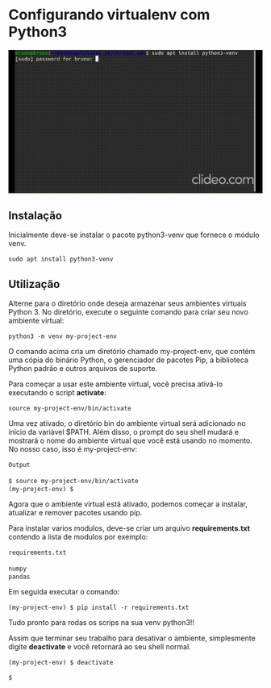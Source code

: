 # Configurando virtualenv com Python3
![procedimento](/procedimento.gif)

## Instalação

Inicialmente deve-se instalar o pacote python3-venv que fornece o módulo venv.
```
sudo apt install python3-venv
```

## Utilização

Alterne para o diretório onde deseja armazenar seus ambientes virtuais Python 3. No diretório, execute o seguinte comando para criar seu novo ambiente virtual:
```
python3 -m venv my-project-env
```
O comando acima cria um diretório chamado my-project-env, que contém uma cópia do binário Python, o gerenciador de pacotes Pip, a biblioteca Python padrão e outros arquivos de suporte.

Para começar a usar este ambiente virtual, você precisa ativá-lo executando o script **activate**:

```
source my-project-env/bin/activate
```

Uma vez ativado, o diretório bin do ambiente virtual será adicionado no início da variável $PATH. Além disso, o prompt do seu shell mudará e mostrará o nome do ambiente virtual que você está usando no momento. No nosso caso, isso é my-project-env:
```
Output

$ source my-project-env/bin/activate
(my-project-env) $
```

Agora que o ambiente virtual está ativado, podemos começar a instalar, atualizar e remover pacotes usando pip.

Para instalar varios modulos, deve-se criar um arquivo **requirements.txt** contendo a lista de modulos por exemplo:
```
requirements.txt

numpy
pandas
```
Em seguida executar o comando:
```
(my-project-env) $ pip install -r requirements.txt
```

Tudo pronto para rodas os scrips na sua venv python3!!

Assim que terminar seu trabalho para desativar o ambiente, simplesmente digite **deactivate** e você retornará ao seu shell normal.

```
(my-project-env) $ deactivate
```

```
$
```

